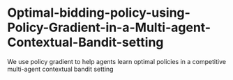 # Optimal-bidding-policy-using-Policy-Gradient-in-a-Multi-agent-Contextual-Bandit-setting
We use policy gradient to help agents learn optimal policies in a competitive multi-agent contextual bandit setting
